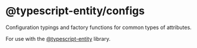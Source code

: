# @typescript-entity/configs

Configuration typings and factory functions for common types of attributes.

For use with the [@typescript-entity](https://github.com/apancutt/typescript-entity) library.
